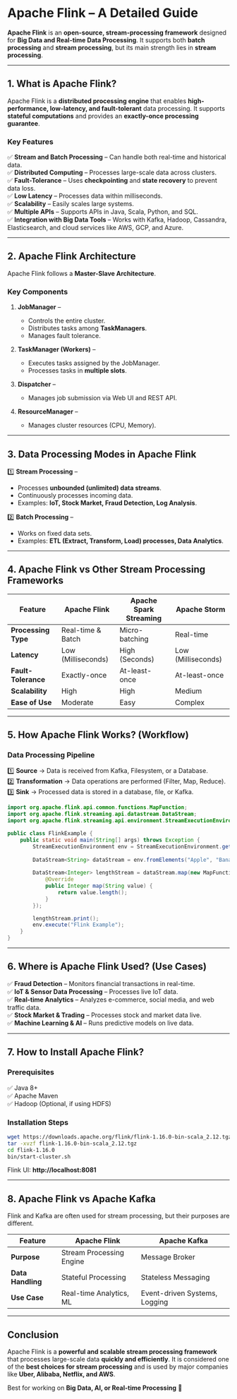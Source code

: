 # **Apache Flink – A Detailed Guide**  

**Apache Flink** is an **open-source, stream-processing framework** designed for **Big Data and Real-time Data Processing**. It supports both **batch processing** and **stream processing**, but its main strength lies in **stream processing**.  

---

## **1. What is Apache Flink?**  
Apache Flink is a **distributed processing engine** that enables **high-performance, low-latency, and fault-tolerant** data processing. It supports **stateful computations** and provides an **exactly-once processing guarantee**.  

### **Key Features**  
✅ **Stream and Batch Processing** – Can handle both real-time and historical data.  
✅ **Distributed Computing** – Processes large-scale data across clusters.  
✅ **Fault-Tolerance** – Uses **checkpointing** and **state recovery** to prevent data loss.  
✅ **Low Latency** – Processes data within milliseconds.  
✅ **Scalability** – Easily scales large systems.  
✅ **Multiple APIs** – Supports APIs in Java, Scala, Python, and SQL.  
✅ **Integration with Big Data Tools** – Works with Kafka, Hadoop, Cassandra, Elasticsearch, and cloud services like AWS, GCP, and Azure.  

---

## **2. Apache Flink Architecture**  

Apache Flink follows a **Master-Slave Architecture**.  

### **Key Components**  
1. **JobManager** –  
   - Controls the entire cluster.  
   - Distributes tasks among **TaskManagers**.  
   - Manages fault tolerance.  
     
2. **TaskManager (Workers)** –  
   - Executes tasks assigned by the JobManager.  
   - Processes tasks in **multiple slots**.  

3. **Dispatcher** –  
   - Manages job submission via Web UI and REST API.  

4. **ResourceManager** –  
   - Manages cluster resources (CPU, Memory).  

---

## **3. Data Processing Modes in Apache Flink**  

1️⃣ **Stream Processing** –  
   - Processes **unbounded (unlimited) data streams**.  
   - Continuously processes incoming data.  
   - Examples: **IoT, Stock Market, Fraud Detection, Log Analysis**.  

2️⃣ **Batch Processing** –  
   - Works on fixed data sets.  
   - Examples: **ETL (Extract, Transform, Load) processes, Data Analytics**.  

---

## **4. Apache Flink vs Other Stream Processing Frameworks**  

| Feature | **Apache Flink** | Apache Spark Streaming | Apache Storm |
|---------|----------------|-----------------|------------|
| **Processing Type** | Real-time & Batch | Micro-batching | Real-time |
| **Latency** | Low (Milliseconds) | High (Seconds) | Low (Milliseconds) |
| **Fault-Tolerance** | Exactly-once | At-least-once | At-least-once |
| **Scalability** | High | High | Medium |
| **Ease of Use** | Moderate | Easy | Complex |

---

## **5. How Apache Flink Works? (Workflow)**  

### **Data Processing Pipeline**  
1️⃣ **Source** → Data is received from Kafka, Filesystem, or a Database.  
2️⃣ **Transformation** → Data operations are performed (Filter, Map, Reduce).  
3️⃣ **Sink** → Processed data is stored in a database, file, or Kafka.  

```java
import org.apache.flink.api.common.functions.MapFunction;
import org.apache.flink.streaming.api.datastream.DataStream;
import org.apache.flink.streaming.api.environment.StreamExecutionEnvironment;

public class FlinkExample {
    public static void main(String[] args) throws Exception {
        StreamExecutionEnvironment env = StreamExecutionEnvironment.getExecutionEnvironment();
        
        DataStream<String> dataStream = env.fromElements("Apple", "Banana", "Cherry");
        
        DataStream<Integer> lengthStream = dataStream.map(new MapFunction<String, Integer>() {
            @Override
            public Integer map(String value) {
                return value.length();
            }
        });

        lengthStream.print();
        env.execute("Flink Example");
    }
}
```

---

## **6. Where is Apache Flink Used? (Use Cases)**  
✅ **Fraud Detection** – Monitors financial transactions in real-time.  
✅ **IoT & Sensor Data Processing** – Processes live IoT data.  
✅ **Real-time Analytics** – Analyzes e-commerce, social media, and web traffic data.  
✅ **Stock Market & Trading** – Processes stock and market data live.  
✅ **Machine Learning & AI** – Runs predictive models on live data.  

---

## **7. How to Install Apache Flink?**  

### **Prerequisites**  
✅ Java 8+  
✅ Apache Maven  
✅ Hadoop (Optional, if using HDFS)  

### **Installation Steps**  
```sh
wget https://downloads.apache.org/flink/flink-1.16.0-bin-scala_2.12.tgz
tar -xvzf flink-1.16.0-bin-scala_2.12.tgz
cd flink-1.16.0
bin/start-cluster.sh
```
  
Flink UI: **http://localhost:8081**

---

## **8. Apache Flink vs Apache Kafka**  
Flink and Kafka are often used for stream processing, but their purposes are different.  

| Feature | **Apache Flink** | **Apache Kafka** |
|---------|---------------|---------------|
| **Purpose** | Stream Processing Engine | Message Broker |
| **Data Handling** | Stateful Processing | Stateless Messaging |
| **Use Case** | Real-time Analytics, ML | Event-driven Systems, Logging |

---

## **Conclusion**  
Apache Flink is a **powerful and scalable stream processing framework** that processes large-scale data **quickly and efficiently**. It is considered one of the **best choices for stream processing** and is used by major companies like **Uber, Alibaba, Netflix, and AWS**.

Best for working on **Big Data, AI, or Real-time Processing** 🚀
